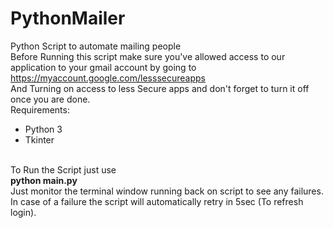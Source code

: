 # PythonMailer
Python Script to automate mailing people<br />
Before Running this script make sure you've allowed access to our application to your gmail account by going to <br/>
https://myaccount.google.com/lesssecureapps <br/>
And Turning on access to less Secure apps and don't forget to turn it off once you are done.<br/>
Requirements:<br/>
<ul>
  <li>Python 3</li>
  <li>Tkinter</li>
</ul>
<br/>
To Run the Script just use<br />
<b>python main.py</b>
<br />
Just monitor the terminal window running back on script to see any failures. In case of a failure the script will automatically retry in 5sec (To refresh login).

